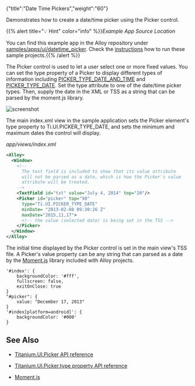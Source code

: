 {"title":"Date Time Pickers","weight":"60"}

Demonstrates how to create a date/time picker using the Picker control.

{{% alert title="💡 Hint" color="info" %}}*Example App Source Location*

You can find this example app in the Alloy repository under [samples/apps/ui/datetime\_picker](https://github.com/appcelerator/alloy/tree/master/samples/apps/ui/datetime_picker). Check the [instructions](/docs/appc/Alloy_Framework/Alloy_Guide/Alloy_Test_Apps/) how to run these sample projects.{{% /alert %}}

The Picker control is used to let a user select one or more fixed values. You can set the type property of a Picker to display different types of information including [PICKER\_TYPE\_DATE\_AND\_TIME](#!/api/Titanium.UI-property-PICKER_TYPE_DATE_AND_TIME) and [PICKER\_TYPE\_DATE](#!/api/Titanium.UI-property-PICKER_TYPE_DATE). Set the type attribute to one of the date/time picker types. Then, supply the date in the XML or TSS as a string that can be parsed by the moment.js library.

![screenshot](/Images/appc/download/attachments/41845745/screenshot.png)

The main index.xml view in the sample application sets the Picker element's type property to Ti.UI.PICKER\_TYPE\_DATE, and sets the minimum and maximum dates the control will display.

*app/views/index.xml*

```xml
<Alloy>
  <Window>
    <!--
      The text field is included to show that its value attribute
      will not be parsed as a date, which is how the Picker's value
      attribute will be treated.
    -->
    <TextField id="txt" value="July 4, 2014" top="20"/>
    <Picker id="picker" top="50"
      type="Ti.UI.PICKER_TYPE_DATE"
      minDate= "2013-02-08 09:30:26 Z"
      maxDate="2015,11,17">
      <!-- the value (selected date) is being set in the TSS -->
    </Picker>
  </Window>
</Alloy>
```

The initial time displayed by the Picker control is set in the main view's TSS file. A Picker's value property can be any string that can parsed as a date by the [Moment.js](http://momentjs.com/docs/) library included with Alloy projects.

```
'#index': {
    backgroundColor: '#fff',
    fullscreen: false,
    exitOnClose: true
}
"#picker": {
    value: "December 17, 2013"
}
'#index[platform=android]': {
    backgroundColor: '#000'
}
```

## See Also

* [Titanium.UI.Picker API reference](#!/api/Titanium.UI.Picker)

* [Titanium.UI.Picker.type property API reference](#!/api/Titanium.UI.Picker-property-type)

* [Moment.js](http://momentjs.com/docs/)
